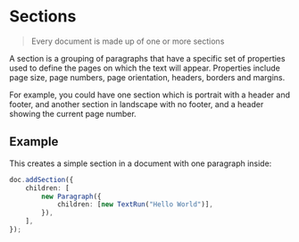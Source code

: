 # Sections

> Every document is made up of one or more sections

A section is a grouping of paragraphs that have a specific set of properties used to define the pages on which the text will appear. Properties include page size, page numbers, page orientation, headers, borders and margins.

For example, you could have one section which is portrait with a header and footer, and another section in landscape with no footer, and a header showing the current page number.

## Example

This creates a simple section in a document with one paragraph inside:

```ts
doc.addSection({
    children: [
        new Paragraph({
            children: [new TextRun("Hello World")],
        }),
    ],
});
```
